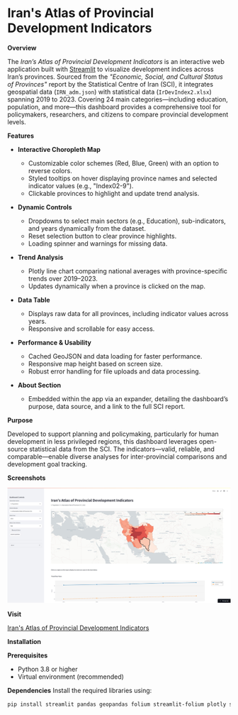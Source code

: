 # Iran's Atlas of Provincial Development Indicators

**Overview**

The *Iran’s Atlas of Provincial Development Indicators* is an interactive web application built with [Streamlit](https://streamlit.io/) to visualize development indices across Iran’s provinces. Sourced from the *"Economic, Social, and Cultural Status of Provinces"* report by the Statistical Centre of Iran (SCI), it integrates geospatial data (`IRN_adm.json`) with statistical data (`IrDevIndex2.xlsx`) spanning 2019 to 2023. Covering 24 main categories—including education, population, and more—this dashboard provides a comprehensive tool for policymakers, researchers, and citizens to compare provincial development levels.

**Features**

- **Interactive Choropleth Map**
  - Customizable color schemes (Red, Blue, Green) with an option to reverse colors.
  - Styled tooltips on hover displaying province names and selected indicator values (e.g., "Index02-9").
  - Clickable provinces to highlight and update trend analysis.

- **Dynamic Controls**
  - Dropdowns to select main sectors (e.g., Education), sub-indicators, and years dynamically from the dataset.
  - Reset selection button to clear province highlights.
  - Loading spinner and warnings for missing data.

- **Trend Analysis**
  - Plotly line chart comparing national averages with province-specific trends over 2019–2023.
  - Updates dynamically when a province is clicked on the map.

- **Data Table**
  - Displays raw data for all provinces, including indicator values across years.
  - Responsive and scrollable for easy access.

- **Performance & Usability**
  - Cached GeoJSON and data loading for faster performance.
  - Responsive map height based on screen size.
  - Robust error handling for file uploads and data processing.

- **About Section**
  - Embedded within the app via an expander, detailing the dashboard’s purpose, data source, and a link to the full SCI report.

**Purpose**

Developed to support planning and policymaking, particularly for human development in less privileged regions, this dashboard leverages open-source statistical data from the SCI. The indicators—valid, reliable, and comparable—enable diverse analyses for inter-provincial comparisons and development goal tracking.

**Screenshots**

![Dashboard Map](dashboard_map.jpeg) 

**Visit**

[Iran's Atlas of Provincial Development Indicators](https://iran-map-dashboard-askhiozygtwnii4szgafaf.streamlit.app/)

**Installation**

**Prerequisites**
- Python 3.8 or higher
- Virtual environment (recommended)

**Dependencies**
Install the required libraries using:
```bash
pip install streamlit pandas geopandas folium streamlit-folium plotly shapely
